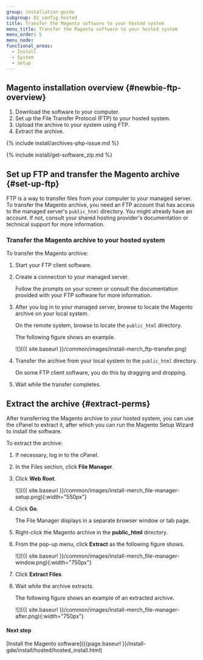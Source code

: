 ```yaml
---
group: installation-guide
subgroup: 02_config-hosted
title: Transfer the Magento software to your hosted system
menu_title: Transfer the Magento software to your hosted system
menu_order: 5
menu_node:
functional_areas:
  - Install
  - System
  - Setup
---
```


## Magento installation overview {#newbie-ftp-overview}

1. Download the software to your computer.
2. Set up the File Transfer Protocol (FTP) to your hosted system.
3. Upload the archive to your system using FTP.
4. Extract the archive.

{% include install/archives-php-issue.md %}

{% include install/get-software_zip.md %}

## Set up FTP and transfer the Magento archive {#set-up-ftp}

FTP is a way to transfer files from your computer to your managed server. To transfer the Magento archive, you need an FTP account that has access to the managed server's `public_html` directory. You might already have an account. If not, consult your shared hosting provider's documentation or technical support for more information.

### Transfer the Magento archive to your hosted system

To transfer the Magento archive:

1. Start your FTP client software.
2. Create a connection to your managed server.

    Follow the prompts on your screen or consult the documentation provided with your FTP software for more information.

3. After you log in to your managed server, browse to locate the Magento archive on your local system.

    On the remote system, browse to locate the `public_html` directory.

    The following figure shows an example.

    ![]({{ site.baseurl }}/common/images/install-merch_ftp-transfer.png)

4. Transfer the archive from your local system to the `public_html` directory.

    On some FTP client software, you do this by dragging and dropping.

5. Wait while the transfer completes.

## Extract the archive {#extract-perms}

After transferring the Magento archive to your hosted system, you can use the cPanel to extract it, after which you can run the Magento Setup Wizard to install the software.

To extract the archive:

1. If necessary, log in to the cPanel.
2. In the Files section, click **File Manager**.

3. Click **Web Root**.

    ![]({{ site.baseurl }}/common/images/install-merch_file-manager-setup.png){:width="550px"}

4. Click **Go**.

    The File Manager displays in a separate browser window or tab page.

3. Right-click the Magento archive in the **public_html** directory.
4. From the pop-up menu, click **Extract** as the following figure shows.

    ![]({{ site.baseurl }}/common/images/install-merch_file-manager-window.png){:width="750px"}

5. Click **Extract Files**.
5. Wait while the archive extracts.

    The following figure shows an example of an extracted archive.

    ![]({{ site.baseurl }}/common/images/install-merch_file-manager-after.png){:width="750px"}

#### Next step

[Install the Magento software]({{page.baseurl }}/install-gde/install/hosted/hosted_install.html)
